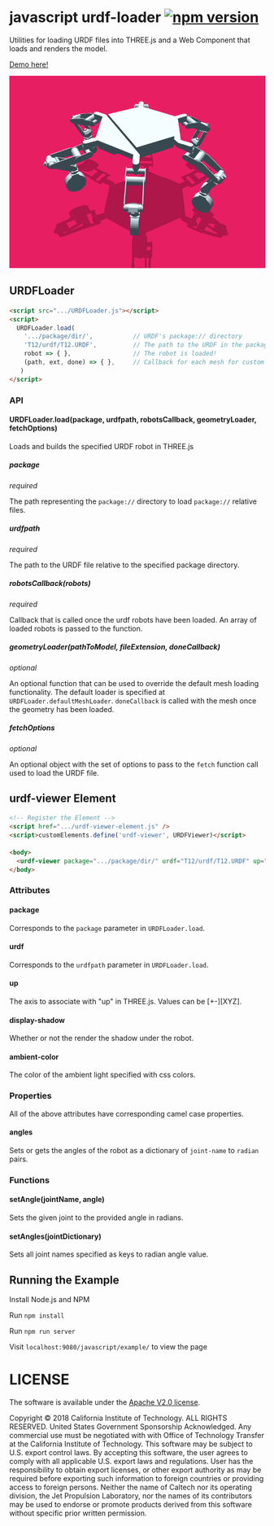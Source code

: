 # javascript urdf-loader [![npm version](https://badge.fury.io/js/urdf-loader.svg)](https://www.npmjs.com/package/urdf-loader)

Utilities for loading URDF files into THREE.js and a Web Component that loads and renders the model.

[Demo here!](https://gkjohnson.github.io/urdf-loaders/javascript/example/index.bundle.html)

![Example](/javascript/docs/javascript-example.gif)

## URDFLoader
```html
<script src=".../URDFLoader.js"></script>
<script>
  URDFLoader.load(
    '.../package/dir/',           // URDF's package:// directory
    'T12/urdf/T12.URDF',          // The path to the URDF in the package
    robot => { },                 // The robot is loaded!
    (path, ext, done) => { },     // Callback for each mesh for custom mesh processing and loading code
   )
</script>
```

### API
#### URDFLoader.load(package, urdfpath, robotsCallback, geometryLoader, fetchOptions)

Loads and builds the specified URDF robot in THREE.js

##### package

_required_

The path representing the `package://` directory to load `package://` relative files.

##### urdfpath

_required_

The path to the URDF file relative to the specified package directory.

##### robotsCallback(robots)

_required_

Callback that is called once the urdf robots have been loaded. An array of loaded robots is passed to the function.

##### geometryLoader(pathToModel, fileExtension, doneCallback)

_optional_

An optional function that can be used to override the default mesh loading functionality. The default loader is specified at `URDFLoader.defaultMeshLoader`. `doneCallback` is called with the mesh once the geometry has been loaded.

##### fetchOptions

_optional_

An optional object with the set of options to pass to the `fetch` function call used to load the URDF file.

## urdf-viewer Element
```html
<!-- Register the Element -->
<script href=".../urdf-viewer-element.js" />
<script>customElements.define('urdf-viewer', URDFViewer)</script>

<body>
  <urdf-viewer package=".../package/dir/" urdf="T12/urdf/T12.URDF" up="Z+" display-shadow ambient-color="red"></urdf-viewer>
</body>
```

### Attributes

#### package

Corresponds to the `package` parameter in `URDFLoader.load`.

#### urdf

Corresponds to the `urdfpath` parameter in `URDFLoader.load`.

#### up

The axis to associate with "up" in THREE.js. Values can be [+-][XYZ].

#### display-shadow

Whether or not the render the shadow under the robot.

#### ambient-color

The color of the ambient light specified with css colors.

### Properties

All of the above attributes have corresponding camel case properties.

#### angles

Sets or gets the angles of the robot as a dictionary of `joint-name` to `radian` pairs.

### Functions

#### setAngle(jointName, angle)

Sets the given joint to the provided angle in radians.

#### setAngles(jointDictionary)

Sets all joint names specified as keys to radian angle value.

## Running the Example

Install Node.js and NPM

Run `npm install`

Run `npm run server`

Visit `localhost:9080/javascript/example/` to view the page

# LICENSE

The software is available under the [Apache V2.0 license](../LICENSE.txt).

Copyright © 2018 California Institute of Technology. ALL RIGHTS
RESERVED. United States Government Sponsorship Acknowledged. Any 
commercial use must be negotiated with with Office of Technology 
Transfer at the California Institute of Technology. This software may 
be subject to U.S. export control laws. By accepting this software, 
the user agrees to comply with all applicable U.S. export laws and 
regulations. User has the responsibility to obtain export licenses, 
or other export authority as may be required before exporting such 
information to foreign countries or providing access to foreign 
persons. Neither the name of Caltech nor its operating division, the
Jet Propulsion Laboratory, nor the names of its contributors may be
used to endorse or promote products derived from this software 
without specific prior written permission.
